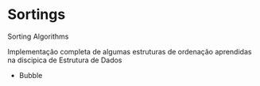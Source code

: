 # Sortings
 Sorting Algorithms

Implementação completa de algumas estruturas de ordenação aprendidas na discipica de Estrutura de Dados

* Bubble
